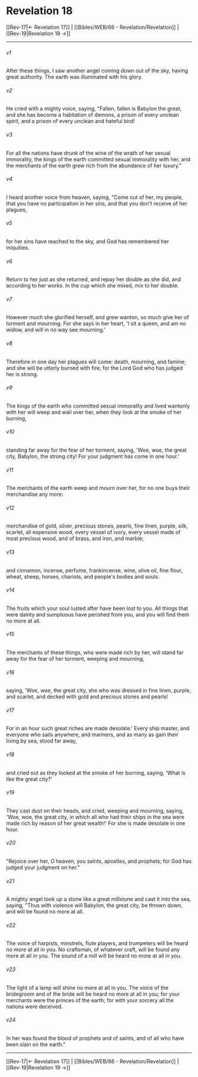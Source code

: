 # Revelation 18

[[Rev-17|← Revelation 17]] | [[Bibles/WEB/66 - Revelation/Revelation]] | [[Rev-19|Revelation 19 →]]
***



###### v1 
After these things, I saw another angel coming down out of the sky, having great authority. The earth was illuminated with his glory. 

###### v2 
He cried with a mighty voice, saying, "Fallen, fallen is Babylon the great, and she has become a habitation of demons, a prison of every unclean spirit, and a prison of every unclean and hateful bird! 

###### v3 
For all the nations have drunk of the wine of the wrath of her sexual immorality, the kings of the earth committed sexual immorality with her, and the merchants of the earth grew rich from the abundance of her luxury." 

###### v4 
I heard another voice from heaven, saying, "Come out of her, my people, that you have no participation in her sins, and that you don't receive of her plagues, 

###### v5 
for her sins have reached to the sky, and God has remembered her iniquities. 

###### v6 
Return to her just as she returned, and repay her double as she did, and according to her works. In the cup which she mixed, mix to her double. 

###### v7 
However much she glorified herself, and grew wanton, so much give her of torment and mourning. For she says in her heart, 'I sit a queen, and am no widow, and will in no way see mourning.' 

###### v8 
Therefore in one day her plagues will come: death, mourning, and famine; and she will be utterly burned with fire; for the Lord God who has judged her is strong. 

###### v9 
The kings of the earth who committed sexual immorality and lived wantonly with her will weep and wail over her, when they look at the smoke of her burning, 

###### v10 
standing far away for the fear of her torment, saying, 'Woe, woe, the great city, Babylon, the strong city! For your judgment has come in one hour.' 

###### v11 
The merchants of the earth weep and mourn over her, for no one buys their merchandise any more: 

###### v12 
merchandise of gold, silver, precious stones, pearls, fine linen, purple, silk, scarlet, all expensive wood, every vessel of ivory, every vessel made of most precious wood, and of brass, and iron, and marble; 

###### v13 
and cinnamon, incense, perfume, frankincense, wine, olive oil, fine flour, wheat, sheep, horses, chariots, and people's bodies and souls. 

###### v14 
The fruits which your soul lusted after have been lost to you. All things that were dainty and sumptuous have perished from you, and you will find them no more at all. 

###### v15 
The merchants of these things, who were made rich by her, will stand far away for the fear of her torment, weeping and mourning, 

###### v16 
saying, 'Woe, woe, the great city, she who was dressed in fine linen, purple, and scarlet, and decked with gold and precious stones and pearls! 

###### v17 
For in an hour such great riches are made desolate.' Every ship master, and everyone who sails anywhere, and mariners, and as many as gain their living by sea, stood far away, 

###### v18 
and cried out as they looked at the smoke of her burning, saying, 'What is like the great city?' 

###### v19 
They cast dust on their heads, and cried, weeping and mourning, saying, 'Woe, woe, the great city, in which all who had their ships in the sea were made rich by reason of her great wealth!' For she is made desolate in one hour. 

###### v20 
"Rejoice over her, O heaven, you saints, apostles, and prophets; for God has judged your judgment on her." 

###### v21 
A mighty angel took up a stone like a great millstone and cast it into the sea, saying, "Thus with violence will Babylon, the great city, be thrown down, and will be found no more at all. 

###### v22 
The voice of harpists, minstrels, flute players, and trumpeters will be heard no more at all in you. No craftsman, of whatever craft, will be found any more at all in you. The sound of a mill will be heard no more at all in you. 

###### v23 
The light of a lamp will shine no more at all in you. The voice of the bridegroom and of the bride will be heard no more at all in you; for your merchants were the princes of the earth; for with your sorcery all the nations were deceived. 

###### v24 
In her was found the blood of prophets and of saints, and of all who have been slain on the earth."

***
[[Rev-17|← Revelation 17]] | [[Bibles/WEB/66 - Revelation/Revelation]] | [[Rev-19|Revelation 19 →]]

